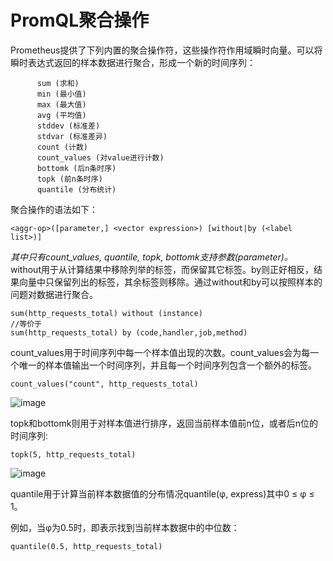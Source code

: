 # PromQL聚合操作 #
Prometheus提供了下列内置的聚合操作符，这些操作符作用域瞬时向量。可以将瞬时表达式返回的样本数据进行聚合，形成一个新的时间序列：
```
      sum (求和)
      min (最小值)
      max (最大值)
      avg (平均值)
      stddev (标准差)
      stdvar (标准差异)
      count (计数)
      count_values (对value进行计数)
      bottomk (后n条时序)
      topk (前n条时序)
      quantile (分布统计)
```
聚合操作的语法如下：
```
<aggr-op>([parameter,] <vector expression>) [without|by (<label list>)]
```
*其中只有count_values, quantile, topk, bottomk支持参数(parameter)。*         
without用于从计算结果中移除列举的标签，而保留其它标签。by则正好相反，结果向量中只保留列出的标签，其余标签则移除。通过without和by可以按照样本的问题对数据进行聚合。
```
sum(http_requests_total) without (instance)
//等价于
sum(http_requests_total) by (code,handler,job,method)
```

count_values用于时间序列中每一个样本值出现的次数。count_values会为每一个唯一的样本值输出一个时间序列，并且每一个时间序列包含一个额外的标签。
```
count_values("count", http_requests_total)
```
![image](https://user-images.githubusercontent.com/24589721/184279696-f1ef683a-086c-4f33-98de-cf8abfb80432.png)        

topk和bottomk则用于对样本值进行排序，返回当前样本值前n位，或者后n位的时间序列:
```
topk(5, http_requests_total)
```
![image](https://user-images.githubusercontent.com/24589721/184279886-499df93d-75c9-4d6b-b5b4-7a84d5c739b4.png)

quantile用于计算当前样本数据值的分布情况quantile(φ, express)其中0 ≤ φ ≤ 1。

例如，当φ为0.5时，即表示找到当前样本数据中的中位数：
```
quantile(0.5, http_requests_total)
```

